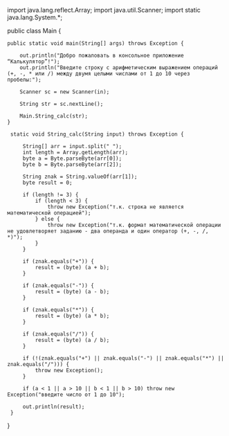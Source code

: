 import java.lang.reflect.Array;
import java.util.Scanner;
import static java.lang.System.*;

public class Main {

    public static void main(String[] args) throws Exception {

        out.println("Добро пожаловать в консольное приложение “Калькулятор”!");
        out.println("Введите строку с арифметическим выражением операций (+, -, * или /) между двумя целыми числами от 1 до 10 через пробелы:");

        Scanner sc = new Scanner(in);

        String str = sc.nextLine();

        Main.String_calc(str);
    }

     static void String_calc(String input) throws Exception {

         String[] arr = input.split(" ");
         int length = Array.getLength(arr);
         byte a = Byte.parseByte(arr[0]);
         byte b = Byte.parseByte(arr[2]);

         String znak = String.valueOf(arr[1]);
         byte result = 0;

         if (length != 3) {
             if (length < 3) {
                 throw new Exception("т.к. строка не является математической операцией");
             } else {
                 throw new Exception("т.к. формат математической операции не удовлетворяет заданию - два операнда и один оператор (+, -, /, *)");
             }
         }

         if (znak.equals("+")) {
             result = (byte) (a + b);
         }

         if (znak.equals("-")) {
             result = (byte) (a - b);
         }

         if (znak.equals("*")) {
             result = (byte) (a * b);
         }

         if (znak.equals("/")) {
             result = (byte) (a / b);
         }

         if (!(znak.equals("+") || znak.equals("-") || znak.equals("*") || znak.equals("/"))) {
             throw new Exception();
         }

         if (a < 1 || a > 10 || b < 1 || b > 10) throw new Exception("введите число от 1 до 10");

         out.println(result);
     }
}
